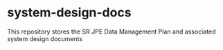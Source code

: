 # system-design-docs
This repository stores the SR JPE Data Management Plan and associated system design documents
